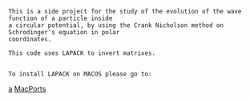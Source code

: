     This is a side project for the study of the evolution of the wave function of a particle inside 
    a circular potential, by using the Crank Nicholson method on  Schrodinger's equation in polar
    coordinates.

    This code uses LAPACK to invert matrixes.


    To install LAPACK on MACOS please go to: 
[a](https://expertise.utep.edu/profiles/mrpederson)
<a href='https://www.macports.org/install.php'> MacPorts </a>
